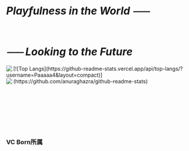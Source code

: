 # *Playfulness in the World ⏤⏤*  

<br>

# *⏤⏤ Looking to the Future*  

  <img align="left" src="https://github-readme-stats.vercel.app/api/top-langs/?username=Paaaaa4" />  
  [![Top Langs](https://github-readme-stats.vercel.app/api/top-langs/?username=Paaaaa4&layout=compact)](https://github.com/anuraghazra/github-readme-stats)
  <img align="left" src="https://github-readme-stats.vercel.app/api?username=Paaaaa4&count_private=true&show_icons=true" />
  <br><br><br><br><br><br><br><br>  
  
  ### VC Born所属  
  


